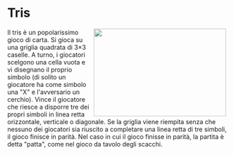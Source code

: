 # Tris
<img src="https://upload.wikimedia.org/wikipedia/commons/f/f6/Tic_Tac_Toe.png" align="right" Hspace="8" Vspace="0" width="300" height="200"
Border="0">
Il tris è un popolarissimo gioco di carta. Si gioca su una griglia quadrata di 3×3 caselle. A turno, i giocatori scelgono una cella vuota e vi disegnano il proprio simbolo (di solito un giocatore ha come simbolo una "X" e l'avversario un cerchio). Vince il giocatore che riesce a disporre tre dei propri simboli in linea retta orizzontale, verticale o diagonale. Se la griglia viene riempita senza che nessuno dei giocatori sia riuscito a completare una linea retta di tre simboli, il gioco finisce in parità. Nel caso in cui il gioco finisse in parità, la partita è detta "patta", come nel gioco da tavolo degli scacchi.
